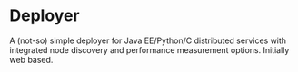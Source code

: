 # Deployer #

A (not-so) simple deployer for Java EE/Python/C distributed services with integrated node discovery and performance measurement options. Initially web based.